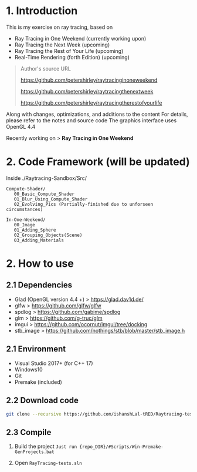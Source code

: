 # 1. Introduction

This is my exercise on ray tracing, based on

- Ray Tracing in One Weekend (currently working upon)
- Ray Tracing the Next Week (upcoming)
- Ray Tracing the Rest of Your Life (upcoming)
- Real-Time Rendering (forth Edition) (upcoming)

> Author's source URL
>
> https://github.com/petershirley/raytracinginoneweekend
> 
> https://github.com/petershirley/raytracingthenextweek
> 
> https://github.com/petershirley/raytracingtherestofyourlife

Along with changes, optimizations, and additions to the content
For details, please refer to the notes and source code
The graphics interface uses OpenGL 4.4

Recently working on > **Ray Tracing in One Weekend**

# 2. Code Framework (will be updated)

Inside ./Raytracing-Sandbox/Src/
```
Compute-Shader/
   00_Basic_Compute_Shader
   01_Blur_Using_Compute_Shader
   02_Evolving_Pics (Partially-finished due to unforseen circumstances)

In-One-Weekend/
   00_Image
   01_Adding_Sphere
   02_Grouping_Objects(Scene)
   03_Adding_Materials

```

# 2. How to use

## 2.1 Dependencies

- Glad (OpenGL version 4.4 +) > https://glad.dav1d.de/
- glfw > https://github.com/glfw/glfw
- spdlog > https://github.com/gabime/spdlog
- glm > https://github.com/g-truc/glm
- imgui > https://github.com/ocornut/imgui/tree/docking
- stb_image > https://github.com/nothings/stb/blob/master/stb_image.h

## 2.1 Environment

- Visual Studio 2017+ (for C++ 17)
- Windows10
- Git
- Premake (included)

## 2.2 Download code

```bash
git clone --recursive https://github.com/ishanshLal-tRED/Raytracing-tests
```

## 2.3 Compile

1. Build the project
`Just run {repo_DIR}/#Scripts/Win-Premake-GenProjects.bat`

2. Open `RayTracing-tests.sln`